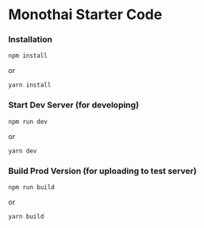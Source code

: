# Monothai Starter Code


### Installation

```
npm install
```
or
```
yarn install
```

### Start Dev Server (for developing)

```
npm run dev
```
or
```
yarn dev
```

### Build Prod Version (for uploading to test server)

```
npm run build
```
or
```
yarn build
```
